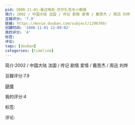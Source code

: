 ```yaml
---
pid: 2008-11-01-看过电影-巴尔扎克与小裁缝
简介: 2002 / 中国大陆 法国 / 传记 剧情 爱情 / 戴思杰 / 周迅 刘烨
豆瓣评分: '7.9'
链接: https://movie.douban.com/subject/1296769/
创建时间: '2008-11-01 12:09:02'
我的评分: '4'
标签:
评论:
tags: [douban]
categories: [timeline]
---
```

简介:2002 / 中国大陆 法国 / 传记 剧情 爱情 / 戴思杰 / 周迅 刘烨

豆瓣评分:7.9

[链接](https://movie.douban.com/subject/1296769/)

我的评分:4

标签:

评论:

